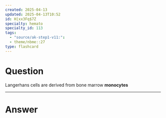 ```yaml
---
created: 2025-04-13
updated: 2025-04-13T10:52
id: H|xx3Fq$7Z
specialty: hemato
specialty_id: 113
tags:
  - "source/ak-step1-v11:": 
  - theme/nbme::27
type: flashcard
---
```


# Question
Langerhans cells are derived from bone marrow **monocytes**

---

# Answer
